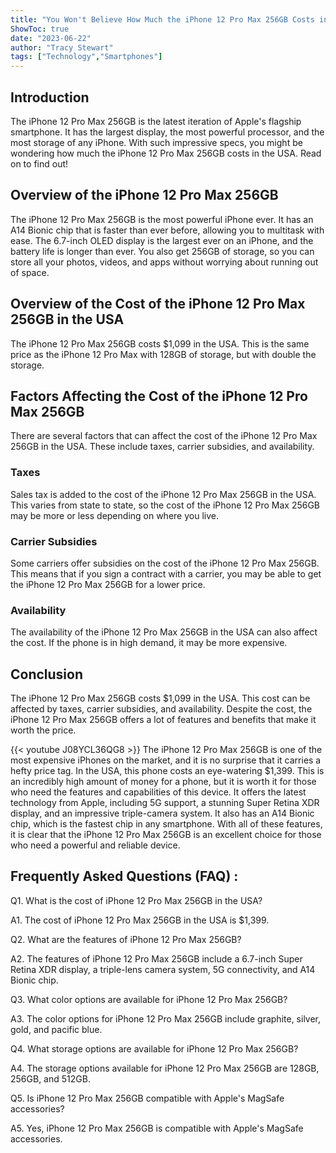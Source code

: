```yaml
---
title: "You Won't Believe How Much the iPhone 12 Pro Max 256GB Costs in the USA!"
ShowToc: true 
date: "2023-06-22"
author: "Tracy Stewart" 
tags: ["Technology","Smartphones"]
---
```

## Introduction

The iPhone 12 Pro Max 256GB is the latest iteration of Apple's flagship smartphone. It has the largest display, the most powerful processor, and the most storage of any iPhone. With such impressive specs, you might be wondering how much the iPhone 12 Pro Max 256GB costs in the USA. Read on to find out!

## Overview of the iPhone 12 Pro Max 256GB

The iPhone 12 Pro Max 256GB is the most powerful iPhone ever. It has an A14 Bionic chip that is faster than ever before, allowing you to multitask with ease. The 6.7-inch OLED display is the largest ever on an iPhone, and the battery life is longer than ever. You also get 256GB of storage, so you can store all your photos, videos, and apps without worrying about running out of space.

## Overview of the Cost of the iPhone 12 Pro Max 256GB in the USA

The iPhone 12 Pro Max 256GB costs $1,099 in the USA. This is the same price as the iPhone 12 Pro Max with 128GB of storage, but with double the storage.

## Factors Affecting the Cost of the iPhone 12 Pro Max 256GB

There are several factors that can affect the cost of the iPhone 12 Pro Max 256GB in the USA. These include taxes, carrier subsidies, and availability.

### Taxes

Sales tax is added to the cost of the iPhone 12 Pro Max 256GB in the USA. This varies from state to state, so the cost of the iPhone 12 Pro Max 256GB may be more or less depending on where you live.

### Carrier Subsidies

Some carriers offer subsidies on the cost of the iPhone 12 Pro Max 256GB. This means that if you sign a contract with a carrier, you may be able to get the iPhone 12 Pro Max 256GB for a lower price.

### Availability

The availability of the iPhone 12 Pro Max 256GB in the USA can also affect the cost. If the phone is in high demand, it may be more expensive.

## Conclusion

The iPhone 12 Pro Max 256GB costs $1,099 in the USA. This cost can be affected by taxes, carrier subsidies, and availability. Despite the cost, the iPhone 12 Pro Max 256GB offers a lot of features and benefits that make it worth the price.

{{< youtube J08YCL36QG8 >}} 
The iPhone 12 Pro Max 256GB is one of the most expensive iPhones on the market, and it is no surprise that it carries a hefty price tag. In the USA, this phone costs an eye-watering $1,399. This is an incredibly high amount of money for a phone, but it is worth it for those who need the features and capabilities of this device. It offers the latest technology from Apple, including 5G support, a stunning Super Retina XDR display, and an impressive triple-camera system. It also has an A14 Bionic chip, which is the fastest chip in any smartphone. With all of these features, it is clear that the iPhone 12 Pro Max 256GB is an excellent choice for those who need a powerful and reliable device.

## Frequently Asked Questions (FAQ) :
Q1. What is the cost of iPhone 12 Pro Max 256GB in the USA?

A1. The cost of iPhone 12 Pro Max 256GB in the USA is $1,399.

Q2. What are the features of iPhone 12 Pro Max 256GB?

A2. The features of iPhone 12 Pro Max 256GB include a 6.7-inch Super Retina XDR display, a triple-lens camera system, 5G connectivity, and A14 Bionic chip.

Q3. What color options are available for iPhone 12 Pro Max 256GB?

A3. The color options for iPhone 12 Pro Max 256GB include graphite, silver, gold, and pacific blue.

Q4. What storage options are available for iPhone 12 Pro Max 256GB?

A4. The storage options available for iPhone 12 Pro Max 256GB are 128GB, 256GB, and 512GB.

Q5. Is iPhone 12 Pro Max 256GB compatible with Apple's MagSafe accessories?

A5. Yes, iPhone 12 Pro Max 256GB is compatible with Apple's MagSafe accessories.



